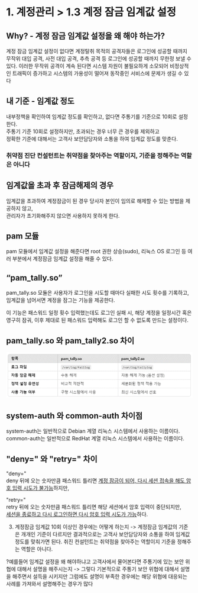 # 1. 계정관리 > 1.3 계정 잠금 임계값 설정
## Why? - 계정 잠금 임계값 설정을 왜 해야 하는가?
계정 잠금 임계값 설정이 없다면 계정탈취 목적의 공격자들은 로그인에 성공할 때까지 무작위 대입 공격, 사전 대입 공격, 추측 공격 등 로그인에 성공할 때까지 무한정 보낼 수 있다. 이러한 무작위 공격이 계속 된다면 시스템 자원이 불필요하게 소모되어 비정상적인 트래픽이 증가하고 시스템의 가용성이 떨어져 동작중인 서비스에 문제가 생길 수 있다

## 내 기준 - 임계값 정도
내부정책을 확인하여 임계값 정도를 확인하고, 없다면 주통기를 기준으로 10회로 설정한다.    
주통기 기준 10회로 설정하지만, 초과되는 경우 너무 큰 경우를 제외하고     
정확한 기준에 대해서는 고객사 보안담당자와 소통을 하여 임계값 정도를 맞춘다.   
### 취약점 진단 컨설턴트는 취약점을 찾아주는 역할이지, 기준을 정해주는 역할은 아니다

## 임계값을 초과 후 잠금해제의 경우
임계값을 초과하여 계정잠금이 된 경우 당사자 본인이 임의로 해제할 수 있는 방법을 제공하지 않고,    
관리자가 초기화해주지 않으면 사용하지 못하게 한다.

## pam 모듈
pam 모듈에서 임계값 설정을 해준다면 root 권한 상승(sudo), 리눅스 OS 로그인 등 여러 부분에서 계정잠금 임계값 설정을 해줄 수 있다.


## “pam_tally.so” 
pam_tally.so 모듈은 사용자가 로그인을 시도할 때마다 실패한 시도 횟수를 기록하고, 임계값을 넘어서면 계정을 잠그는 기능을 제공한다.

이 기능은 패스워드 일정 횟수 입력했는데도 로그인 실패 시, 해당 계정을 일정시간 혹은 영구히 잠궈, 이후 제대로 된 패스워드 입력해도 로그인 할 수 없도록 만드는 설정이다.

## pam_tally.so 와 pam_tally2.so 차이
![pam_tally1,2.so](pam_tally1,2.so.png) 

## system-auth 와 common-auth 차이점
system-auth는 일반적으로 Debian 계열 리눅스 시스템에서 사용하는 이름이다.    
common-auth는 일반적으로 RedHat 계열 리눅스 시스템에서 사용하는 이름이다.

## "deny=" 와 "retry=" 차이
"deny="    
deny 뒤에 오는 숫자만큼 패스워드 틀리면 <U>계정 잠금이 되어, 다시 세션 접속을 해도 암호 입력 시도가 불가능</U>하지만,

"retry="   
retry 뒤에 오는 숫자만큼 패스워드 틀리면 해당 세션에서 암호 입력이 중단되지만,   
<U>세션을 종료하고 다시 로그인하면 다시 암호 입력 시도가 가능</U>하다.










3. 계정잠금 임계값 10회 이상인 경우에는 어떻게 하는지
->
계정잠금 임계값의 기준은 개개인 기준이 다르지만 결과적으로는
고객사 보안담당자와 소통을 하여 임계값 정도를 맞춰가면 된다.
취진 컨설턴트는 취약점을 찾아주는 역할이지 기준을 정해주는 역할은 아니다.

?예를들어 임계값 설정을 왜 해야하냐고 고객사에서 물어본다면
주통기에 있는 보안 위협에 대해서 설명을 해주시는지
-> 그렇다 기본적으로 주통기 보안 위협에 대해서 설명을 해주면서 설득을 시키지만
그럼에도 설명이 부족한 경우에는 해당 위협에 대응되는 사례를 가져와서 설명해주는 경우가 많다